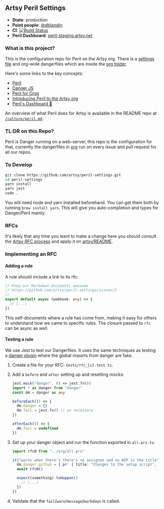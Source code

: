 ## Artsy Peril Settings

- **State**: production
- **Point people**: [@dblandin](https://github.com/dblandin)
- **CI**: [![Build Status](https://travis-ci.org/artsy/peril-settings.svg?branch=main)](https://travis-ci.org/artsy/peril-settings)
- **Peril Dashboard**: [peril-staging.artsy.net](https://peril-staging.artsy.net/)

### What is this project?

This is the configuration repo for Peril on the Artsy org. There is a [settings file](peril.settings.json) and org-wide
dangerfiles which are inside the [org folder](org/).

Here's some links to the key concepts:

- [Peril](https://github.com/artsy/peril)
- [Danger JS](http://danger.systems/js/)
- [Peril for Orgs](https://github.com/danger/peril/blob/master/docs/setup_for_org.md)
- [Introducing Peril to the Artsy org](http://artsy.github.io/blog/2017/09/04/Introducing-Peril/)
- [Peril's Dashboard 🔐](https://peril-staging.artsy.net/)

An overview of what Peril does for Artsy is available in the README repo at [`/culture/peril.md`][docs].

### TL:DR on this Repo?

Peril is Danger running on a web-server, this repo is the configuration for that, currently the dangerfiles in [org](org/)
run on every issue and pull request for all our repos.

### To Develop

```sh
git clone https://github.com/artsy/peril-settings.git
cd peril-settings
yarn install
yarn jest
code .
```

You will need node and yarn installed beforehand. You can get them both by running `brew install yarn`. This will give
you auto-completion and types for Danger/Peril mainly.

### RFCs

It's likely that any time you want to make a change here you should consult the [Artsy RFC process](https://github.com/artsy/README/blob/main/playbooks/rfcs.md#readme) and apply it on [artsy/README](https://github.com/artsy/README/).

### Implementing an RFC

#### Adding a rule

A rule should include a link to its rfc:

```ts
// Keep our Markdown documents awesome
// https://github.com/artsy/peril-settings/issues/2
//
export default async (webhook: any) => {
  // [...]
})
```

This self-documents where a rule has come from, making it easy for others to understand how we came to specific rules.
The closure passed to `rfc` can be async as well.

#### Testing a rule

We use Jest to test our Dangerfiles. It uses the same techniques as testing a
[danger plugin](http://danger.systems/js/usage/extending-danger.html) where the global imports from danger are fake.

1.  Create a file for your RFC: `tests/rfc_[x].test.ts`.
2.  Add a `before` and `after` setting up and resetting mocks:

    ```ts
    jest.mock("danger", () => jest.fn())
    import * as danger from "danger"
    const dm = danger as any

    beforeEach(() => {
      dm.danger = {}
      dm.fail = jest.fn() // as necessary
    })

    afterEach(() => {
      dm.fail = undefined
    })
    ```

3.  Set up your danger object and run the function exported in `all-prs.ts`:

    ```ts
    import rfcN from "../org/all-prs"

    it("warns when there's there's no assignee and no WIP in the title", async () => {
      dm.danger.github = { pr: { title: "Changes to the setup script", assignee: null } }
      await rfcN()

      expect(something).toHappen()
        // [...]
      })
    })
    ```

4.  Validate that the `fail`/`warn`/`message`/`markdown` is called.

[docs]: https://github.com/artsy/README/blob/main/culture/peril.md
